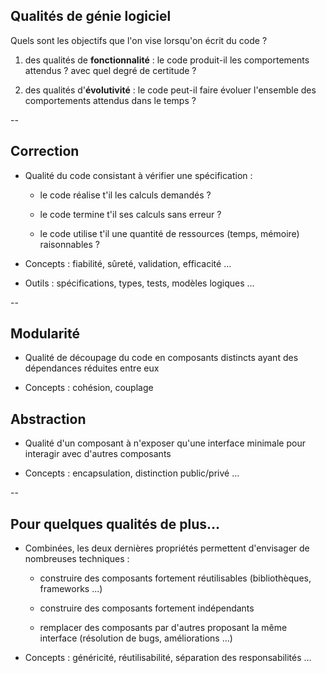 ## Qualités de génie logiciel

Quels sont les objectifs que l'on vise lorsqu'on écrit du code ?

1. des qualités de **fonctionnalité**&nbsp;: le code produit-il les
   comportements attendus ? avec quel degré de certitude ?

2. des qualités d'**évolutivité**&nbsp;: le code peut-il faire évoluer
   l'ensemble des comportements attendus dans le temps ?

--

## Correction

- Qualité du code consistant à vérifier une spécification :

	* le code réalise t'il les calculs demandés ?

	* le code termine t'il ses calculs sans erreur ?

	* le code utilise t'il une quantité de ressources (temps, mémoire)
      raisonnables ?

- Concepts : fiabilité, sûreté, validation, efficacité &hellip;

- Outils : spécifications, types, tests, modèles logiques &hellip;

--

## Modularité

- Qualité de découpage du code en composants distincts ayant des
  dépendances réduites entre eux

- Concepts : cohésion, couplage

## Abstraction
<!-- .element: style="margin-top: 5%;" -->

- Qualité d'un composant à n'exposer qu'une interface minimale pour
  interagir avec d'autres composants

- Concepts : encapsulation, distinction public/privé
  &hellip;

--

## Pour quelques qualités de plus&hellip;

- Combinées, les deux dernières propriétés permettent d'envisager de
  nombreuses techniques&nbsp;:

	* construire des composants fortement réutilisables
   (bibliothèques, frameworks &hellip;)

	* construire des composants fortement indépendants

	* remplacer des composants par d'autres proposant la même
      interface (résolution de bugs, améliorations &hellip;)

- Concepts : généricité, réutilisabilité, séparation des
  responsabilités &hellip;

